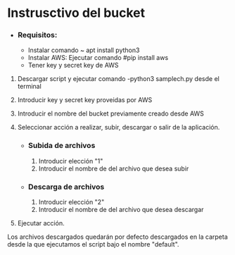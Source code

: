 # Instrusctivo del bucket
 - ###  Requisitos:
    - Instalar comando ~ apt install python3
    - Instalar AWS: Ejecutar comando #pip install aws
    - Tener key y secret key de AWS

1) Descargar script y ejecutar comando -python3 samplech.py desde el terminal

2) Introducir key y secret key proveidas por AWS

3) Introducir el nombre del bucket previamente creado desde AWS

4) Seleccionar acción a realizar, subir, descargar o salir de la aplicación.

    - ### Subida de archivos
        1) Introducir elección "1"
        2) Introducir el nombre de del archivo que desea subir
    - ### Descarga de archivos
        1) Introducir elección "2"
        2) Introducir el nombre de del archivo que desea descargar

5) Ejecutar acción.

Los archivos descargados quedarán por defecto descargados en la carpeta desde la que ejecutamos el script bajo el nombre "default".
